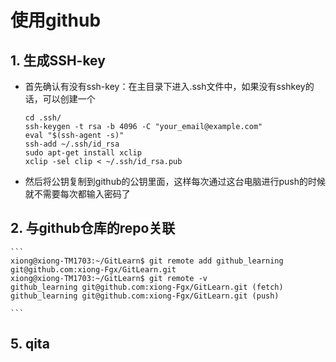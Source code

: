 # 使用github
## 1. 生成SSH-key
- 首先确认有没有ssh-key：在主目录下进入.ssh文件中，如果没有sshkey的话，可以创建一个
    ```
    cd .ssh/
    ssh-keygen -t rsa -b 4096 -C "your_email@example.com"
    eval "$(ssh-agent -s)"
    ssh-add ~/.ssh/id_rsa
    sudo apt-get install xclip
    xclip -sel clip < ~/.ssh/id_rsa.pub
    ```
- 然后将公钥复制到github的公钥里面，这样每次通过这台电脑进行push的时候就不需要每次都输入密码了

## 2. 与github仓库的repo关联
    ```
    xiong@xiong-TM1703:~/GitLearn$ git remote add github_learning git@github.com:xiong-Fgx/GitLearn.git
    xiong@xiong-TM1703:~/GitLearn$ git remote -v
    github_learning	git@github.com:xiong-Fgx/GitLearn.git (fetch)
    github_learning	git@github.com:xiong-Fgx/GitLearn.git (push)

    ```
    
## 5. qita
